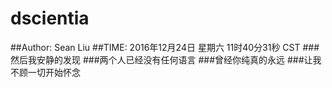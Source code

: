# dscientia
##Author: Sean Liu
##TIME: 2016年12月24日 星期六 11时40分31秒 CST
###然后我安静的发现
###两个人已经没有任何语言
###曾经你纯真的永远
###让我不顾一切开始怀念
